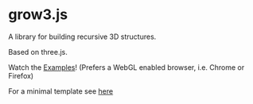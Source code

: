 grow3.js
========

A library for building recursive 3D structures.

Based on three.js.

Watch the [Examples](http://htmlpreview.github.io/?https://github.com/filgf/grow3/blob/master/examples.html)!
(Prefers a WebGL enabled browser, i.e. Chrome or Firefox)

For a minimal template see [here](tests/template.html)



